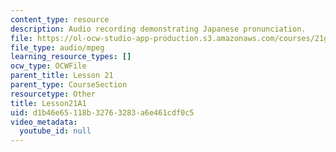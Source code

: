 ```yaml
---
content_type: resource
description: Audio recording demonstrating Japanese pronunciation.
file: https://ol-ocw-studio-app-production.s3.amazonaws.com/courses/21g-504-japanese-iv-spring-2009/d1b46e65118b32763283a6e461cdf0c5_Lesson21A1.mp3
file_type: audio/mpeg
learning_resource_types: []
ocw_type: OCWFile
parent_title: Lesson 21
parent_type: CourseSection
resourcetype: Other
title: Lesson21A1
uid: d1b46e65-118b-3276-3283-a6e461cdf0c5
video_metadata:
  youtube_id: null
---
```

